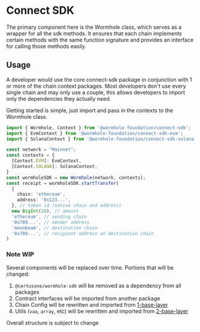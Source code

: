 # Connect SDK

The primary component here is the Wormhole class, which serves as a wrapper for all the sdk methods.  It ensures that each chain implements certain methods with the same function signature and provides an interface for calling those methods easily.

## Usage

A developer would use the core connect-sdk package in conjunction with 1 or more of the chain context packages. Most developers don't use every single chain and may only use a couple, this allows developers to import only the dependencies they actually need.

Getting started is simple, just import and pass in the contexts to the Wormhole class.

```ts
import { Wormhole, Context } from '@wormhole-foundation/connect-sdk';
import { EvmContext } from '@wormhole-foundation/connect-sdk-evm';
import { SolanaContext } from '@wormhole-foundation/connect-sdk-solana';

const network = "Mainnet";
const contexts = {
  [Context.EVM]: EvmContext,
  [Context.SOLANA]: SolanaContext,
}
const wormholeSDK = new Wormhole(network, contexts);
const receipt = wormholeSDK.startTransfer(
  {
    chain: 'ethereum',
    address: '0x123...',
  }, // token id (native chain and address)
  new BigInt(10), // amount
  'ethereum', // sending chain
  '0x789...', // sender address
  'moonbeam', // destination chain
  '0x789...', // recipient address on destination chain
)
```

### Note WIP

Several components will be replaced over time.  Portions that will be changed:

1. `@certusone/wormhole-sdk` will be removed as a dependency from all packages
2. Contract interfaces will be imported from another package
3. Chain Config will be rewritten and imported from [1-base-layer](https://github.com/nonergodic/sdkv2/tree/main/1-base-layer)
4. Utils (`vaa`, `array`, etc) will be rewritten and imported from [2-base-layer](https://github.com/nonergodic/sdkv2/tree/main/2-definition-layer)

Overall structure is subject to change
